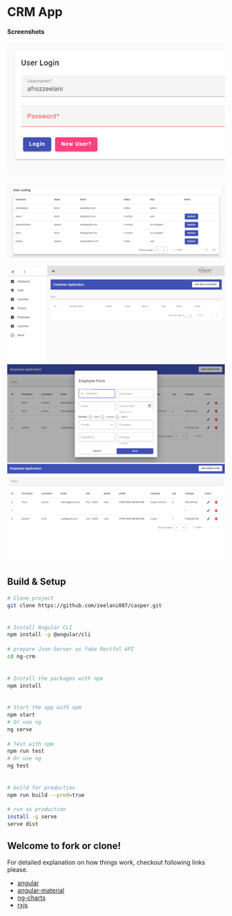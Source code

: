 # CRM App

#### Screenshots

![Screenshot1](screenshots/Screenshot.png)

![Screenshot2](screenshots/Screenshot2.png)

![Screenshot3](screenshots/Screenshot3.png)
![Screenshot4](screenshots/Screenshot4.png)
![Screenshot4](screenshots/Screenshot5.png)

## Build & Setup

```bash
# Clone project
git clone https://github.com/zeelani007/casper.git


# Install Angular CLI
npm install -g @angular/cli

# prepare Json-Server as fake Restful API
cd ng-crm


# Install the packages with npm
npm install


# Start the app with npm
npm start
# Or use ng
ng serve 

# Test with npm
npm run test
# Or use ng
ng test


# build for production 
npm run build --prod=true

# run as production
install -g serve
serve dist

```

## Welcome to fork or clone!

For detailed explanation on how things work, checkout following links please.

* [angular](https://angular.io/)
* [angular-material](https://material.angular.io/)
* [ng-charts](https://github.com/valor-software/ng2-charts)
* [rxjs](https://rxjs.dev/api)